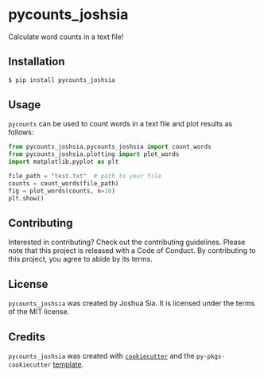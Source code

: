 # pycounts_joshsia

Calculate word counts in a text file!

## Installation

```bash
$ pip install pycounts_joshsia
```

## Usage

`pycounts` can be used to count words in a text file and plot results as follows:

```python
from pycounts_joshsia.pycounts_joshsia import count_words
from pycounts_joshsia.plotting import plot_words
import matplotlib.pyplot as plt

file_path = "test.txt"  # path to your file
counts = count_words(file_path)
fig = plot_words(counts, n=10)
plt.show()
```

## Contributing

Interested in contributing? Check out the contributing guidelines. Please note that this project is released with a Code of Conduct. By contributing to this project, you agree to abide by its terms.

## License

`pycounts_joshsia` was created by Joshua Sia. It is licensed under the terms of the MIT license.

## Credits

`pycounts_joshsia` was created with [`cookiecutter`](https://cookiecutter.readthedocs.io/en/latest/) and the `py-pkgs-cookiecutter` [template](https://github.com/py-pkgs/py-pkgs-cookiecutter).
